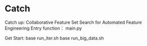 # Catch
Catch up: Collaborative Feature Set Search for Automated Feature Engineering
Entry function： main.py


Get Start:
base run_iter.sh
base run_big_data.sh


